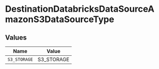 # DestinationDatabricksDataSourceAmazonS3DataSourceType


## Values

| Name         | Value        |
| ------------ | ------------ |
| `S3_STORAGE` | S3_STORAGE   |